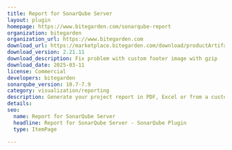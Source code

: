 ```yaml
---
title: Report for SonarQube Server
layout: plugin
homepage: https://www.bitegarden.com/sonarqube-report
organization: bitegarden
organization_url: https://www.bitegarden.com
download_url: https://marketplace.bitegarden.com/download/productArtifact?productName=bitegarden-sonarqube-report&productVersion=2.21.11&productFileExt=jar&customerEmail=sonarplugins@gmail.com&customerName=sonarqube&customerSurnames=marketplace&customerCompany=bitegarden
download_version: 2.21.11
download_description: Fix problem with custom footer image with gzip
download_date: 2025-03-11
license: Commercial
developers: bitegarden
sonarqube_version: 10.7-7.9
category: visualization/reporting
description: Generate your project report in PDF, Excel or from a customizable Open Document (ODT)
details: 
seo:
  name: Report for SonarQube Server
  headline: Report for SonarQube Server - SonarQube Plugin
  type: ItemPage

---
```

